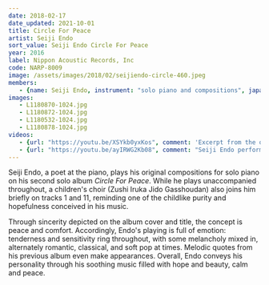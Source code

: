 ```yaml
---
date: 2018-02-17
date_updated: 2021-10-01
title: Circle For Peace
artist: Seiji Endo
sort_value: Seiji Endo Circle For Peace
year: 2016
label: Nippon Acoustic Records, Inc
code: NARP-8009
image: /assets/images/2018/02/seijiendo-circle-460.jpeg
members:
   - {name: Seiji Endo, instrument: "solo piano and compositions", japanese_name: 遠藤征志, url: "https://seiji-piano-endo.com/"}
images:
   - L1180870-1024.jpg
   - L1180872-1024.jpg
   - L1180532-1024.jpg
   - L1180878-1024.jpg
videos: 
   - {url: "https://youtu.be/XSYkb0yxKos", comment: 'Excerpt from the opening track on the album, "Circle For Peace"'}
   - {url: "https://youtu.be/ayIRWG2Kb08", comment: "Seiji Endo performing a solo piano piece from his previous album “Sakura Meditations” entitled “Bara No Sasayaki” (Whispers of a Rose) at the legendary Hot House jazz club in Tokyo"}
---
```

Seiji Endo, a poet at the piano, plays his original compositions for solo piano on his second solo album *Circle For Peace*. While he plays unaccompanied throughout, a children's choir (Zushi Iruka Jido Gasshoudan) also joins him briefly on tracks 1 and 11, reminding one of the childlike purity and hopefulness conceived in his music.

Through sincerity depicted on the album cover and title, the concept is peace and comfort. Accordingly, Endo's playing is full of emotion: tenderness and sensitivity ring throughout, with some melancholy mixed in, alternately romantic, classical, and soft pop at times. Melodic quotes from his previous album even make appearances. Overall, Endo conveys his personality through his soothing music filled with hope and beauty, calm and peace.


